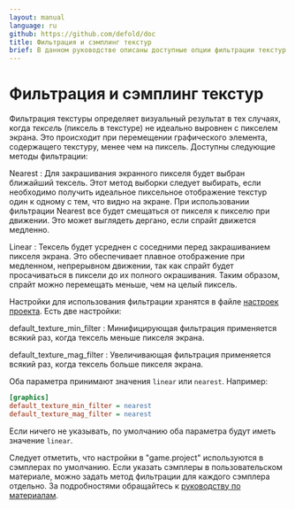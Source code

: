 ```yaml
---
layout: manual
language: ru
github: https://github.com/defold/doc
title: Фильтрация и сэмплинг текстур
brief: В данном руководстве описаны доступные опции фильтрации текстур при рендеринге графики.
---
```


# Фильтрация и сэмплинг текстур

Фильтрация текстуры определяет визуальный результат в тех случаях, когда _тексель_ (пиксель в текстуре) не идеально выровнен с пикселем экрана. Это происходит при перемещении графического элемента, содержащего текстуру, менее чем на пиксель. Доступны следующие методы фильтрации:

Nearest
: Для закрашивания экранного пикселя будет выбран ближайший тексель. Этот метод выборки следует выбирать, если необходимо получить идеальное пиксельное отображение текстур один к одному с тем, что видно на экране. При использовании фильтрации Nearest все будет смещаться от пикселя к пикселю при движении. Это может выглядеть дергано, если спрайт движется медленно.

Linear
: Тексель будет усреднен с соседними перед закрашиванием пикселя экрана. Это обеспечивает плавное отображение при медленном, непрерывном движении, так как спрайт будет просачиваться в пиксели до их полного окрашивания. Таким образом, спрайт можно перемещать меньше, чем на целый пиксель.

Настройки для использования фильтрации хранятся в файле [настроек проекта](/ru/manuals/project-settings/#graphics). Есть две настройки:

default_texture_min_filter
: Минифицирующая фильтрация применяется всякий раз, когда тексель меньше пикселя экрана.

default_texture_mag_filter
: Увеличивающая фильтрация применяется всякий раз, когда тексель больше пикселя экрана.

Оба параметра принимают значения `linear` или `nearest`. Например:

```ini
[graphics]
default_texture_min_filter = nearest
default_texture_mag_filter = nearest
```

Если ничего не указывать, по умолчанию оба параметра будут иметь значение `linear`.

Следует отметить, что настройки в "game.project" используются в сэмплерах по умолчанию. Если указать сэмплеры в пользовательском материале, можно задать метод фильтрации для каждого сэмплера отдельно. За подробностями обращайтесь к [руководству по материалам](/ru/manuals/material/).
